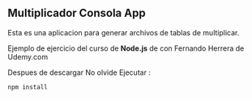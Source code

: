 ## Multiplicador Consola App

Esta es una aplicacion para generar archivos de tablas de multiplicar. 

Ejemplo de ejercicio del curso de **Node.js** de con Fernando Herrera de Udemy.com

Despues de descargar No olvide Ejecutar :

``` 
npm install
```